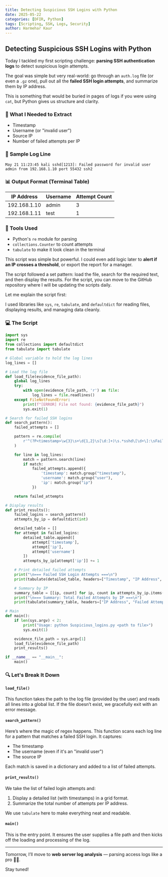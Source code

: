 ```yaml
---
title: Detecting Suspicious SSH Logins with Python
date: 2025-05-22
categories: [DFIR, Python]
tags: [Scripting, SSH, Logs, Security]
author: Harmehar Kaur
---
```


## Detecting Suspicious SSH Logins with Python

Today I tackled my first scripting challenge: **parsing SSH authentication logs** to detect suspicious login attempts.

The goal was simple but very real-world: go through an `auth.log` file (or even a `.gz` one), pull out all the **failed SSH login attempts**, and summarize them by IP address. 

This is something that would be buried in pages of logs if you were using `cat`, but Python gives us structure and clarity.

### 🎯 What I Needed to Extract
- Timestamp
- Username (or "invalid user")
- Source IP
- Number of failed attempts per IP

### 🧪 Sample Log Line
```
May 21 11:23:45 kali sshd[1213]: Failed password for invalid user admin from 192.168.1.10 port 55432 ssh2
```

### 📊 Output Format (Terminal Table)
| IP Address   | Username | Attempt Count |
| ------------ | -------- | ------------- |
| 192.168.1.10 | admin    | 3             |
| 192.168.1.11 | test     | 1             |

### 🧰 Tools Used
- Python's `re` module for parsing
- `collections.Counter` to count attempts
- `tabulate` to make it look clean in the terminal

This script was simple but powerful. I could even add logic later to **alert if an IP crosses a threshold**, or export the report for a manager.

The script followed a set pattern: load the file, search for the required text, and then display the results. For the script, you can move to the GitHub repository where I will be updating the scripts daily.

Let me explain the script first:

I used libraries like `sys`, `re`, `tabulate`, and `defaultdict` for reading files, displaying results, and managing data cleanly.

### 💻 The Script

```python
import sys
import re
from collections import defaultdict
from tabulate import tabulate

# Global variable to hold the log lines
log_lines = []

# Load the log file
def load_file(evidence_file_path):
    global log_lines
    try:
        with open(evidence_file_path, 'r') as file:
            log_lines = file.readlines()
    except FileNotFoundError:
        print(f"[ERROR] File not found: {evidence_file_path}")
        sys.exit(1)

# Search for failed SSH logins
def search_pattern():
    failed_attempts = []

    pattern = re.compile(
        r'^(?P<timestamp>\w{3}\s+\d{1,2}\s[\d:]+)\s.*sshd\[\d+\]:\sFailed password for (invalid user )?(?P<user>\w+) from (?P<ip>\d{1,3}(?:\.\d{1,3}){3})'
    )

    for line in log_lines:
        match = pattern.search(line)
        if match:
            failed_attempts.append({
                'timestamp': match.group("timestamp"),
                'username': match.group("user"),
                'ip': match.group("ip")
            })

    return failed_attempts

# Display results
def print_results():
    failed_logins = search_pattern()
    attempts_by_ip = defaultdict(int)

    detailed_table = []
    for attempt in failed_logins:
        detailed_table.append([
            attempt['timestamp'],
            attempt['ip'],
            attempt['username']
        ])
        attempts_by_ip[attempt['ip']] += 1

    # Print detailed failed attempts
    print("\n=== Failed SSH Login Attempts ===\n")
    print(tabulate(detailed_table, headers=["Timestamp", "IP Address", "Username"], tablefmt="grid"))

    # Summary by IP
    summary_table = [[ip, count] for ip, count in attempts_by_ip.items()]
    print("\n=== Summary: Total Failed Attempts by IP ===\n")
    print(tabulate(summary_table, headers=["IP Address", "Failed Attempts"], tablefmt="grid"))

# Main 
def main():
    if len(sys.argv) < 2:
        print("Usage: python Suspicious_logins.py <path to file>")
        sys.exit(1)

    evidence_file_path = sys.argv[1]
    load_file(evidence_file_path)
    print_results()

if __name__ == "__main__":
    main()
```

### 🔍 Let's Break It Down

#### `load_file()`
This function takes the path to the log file (provided by the user) and reads all lines into a global list. If the file doesn’t exist, we gracefully exit with an error message.

#### `search_pattern()`
Here’s where the magic of regex happens. This function scans each log line for a pattern that matches a failed SSH login. It captures:
- The timestamp
- The username (even if it's an "invalid user")
- The source IP

Each match is saved in a dictionary and added to a list of failed attempts.

#### `print_results()`
We take the list of failed login attempts and:
1. Display a detailed list (with timestamps) in a grid format.
2. Summarize the total number of attempts per IP address.

We use `tabulate` here to make everything neat and readable.

#### `main()`
This is the entry point. It ensures the user supplies a file path and then kicks off the loading and processing of the log.

---

Tomorrow, I’ll move to **web server log analysis** — parsing access logs like a pro 🕵️‍♀️.

Stay tuned!
